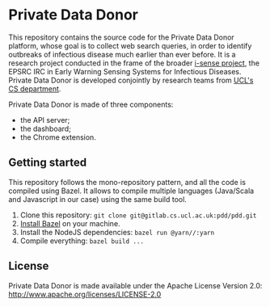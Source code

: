 # Private Data Donor

This repository contains the source code for the Private Data Donor platform, whose goal is to collect web search queries, in order to identify outbreaks of infectious disease much earlier than ever before.
It is a research project conducted in the frame of the broader [i-sense project](https://www.i-sense.org.uk/), the EPSRC IRC in Early Warning Sensing Systems for Infectious Diseases.
Private Data Donor is developed conjointly by research teams from [UCL's CS department](http://www.cs.ucl.ac.uk/home/).

Private Data Donor is made of three components:
  * the API server;
  * the dashboard;
  * the Chrome extension.

## Getting started

This repository follows the mono-repository pattern, and all the code is compiled using Bazel.
It allows to compile multiple languages (Java/Scala and Javascript in our case) using the same build tool.

1. Clone this repository: `git clone git@gitlab.cs.ucl.ac.uk:pdd/pdd.git`
2. [Install Bazel](https://docs.bazel.build/versions/master/install.html) on your machine.
3. Install the NodeJS dependencies: `bazel run @yarn//:yarn`
4. Compile everything: `bazel build ...`

## License

Private Data Donor is made available under the Apache License Version 2.0: http://www.apache.org/licenses/LICENSE-2.0
